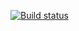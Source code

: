 [![Build status](https://ci.appveyor.com/api/projects/status/y743dgdddm47ofc5?svg=true)](https://ci.appveyor.com/project/SergeyESh/netology-postmanecho-task1-2)